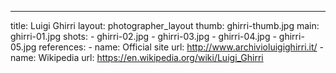 ---
title: Luigi Ghirri
layout: photographer_layout
thumb: ghirri-thumb.jpg
main: ghirri-01.jpg
shots:
    - ghirri-02.jpg
    - ghirri-03.jpg
    - ghirri-04.jpg
    - ghirri-05.jpg
references:
    - name: Official site
      url: http://www.archivioluigighirri.it/
    - name: Wikipedia
      url: https://en.wikipedia.org/wiki/Luigi_Ghirri